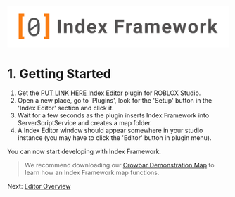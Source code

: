 ![Index Framework Banner](../images/ifw/banner.png)
# 1. Getting Started

1. Get the [PUT LINK HERE Index Editor]() plugin for ROBLOX Studio.
2. Open a new place, go to 'Plugins', look for the 'Setup' button in the 'Index Editor' section and click it.
3. Wait for a few seconds as the plugin inserts Index Framework into ServerScriptService and creates a map folder.
4. A Index Editor window should appear somewhere in your studio instance (you may have to click the 'Editor' button in plugin menu).

You can now start developing with Index Framework.

> We recommend downloading our [Crowbar Demonstration Map](https://raw.githubusercontent.com/primitivepolygon/primitivepolygon.github.io/places/CrowbarDemonstration.rbxl) to learn how an Index Framework map functions.

Next: [Editor Overview](/ifw/2_editor_overview)